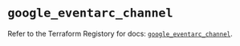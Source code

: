 # `google_eventarc_channel`

Refer to the Terraform Registory for docs: [`google_eventarc_channel`](https://registry.terraform.io/providers/hashicorp/google-beta/5.3.0/docs/resources/google_eventarc_channel).
